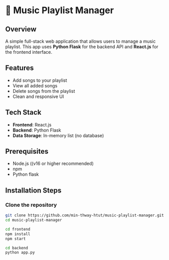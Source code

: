 # 🎵 Music Playlist Manager

## Overview

A simple full-stack web application that allows users to manage a music playlist. This app uses **Python Flask** for the backend API and **React.js** for the frontend interface.


##  Features


- Add songs to your playlist
- View all added songs
- Delete songs from the playlist
- Clean and responsive UI

## Tech Stack

- **Frontend**: React.js
- **Backend**: Python Flask
- **Data Storage**: In-memory list (no database)

## Prerequisites
- Node.js ((v16 or higher recommended)
- npm
- Python flask

 ## Installation Steps

### Clone the repository

```bash
git clone https://github.com/min-thway-htut/music-playlist-manager.git
cd music-playlist-manager

cd frontend
npm install
npm start

cd backend
python app.py
